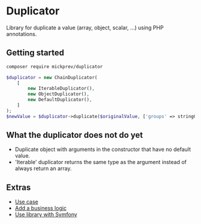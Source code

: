 Duplicator
==========

Library for duplicate a value (array, object, scalar, ...) using PHP annotations.

Getting started
------------

```bash
composer require mickprev/duplicator
```

```php
$duplicator = new ChainDuplicator(
    [
        new IterableDuplicator(),
        new ObjectDuplicator(),
        new DefaultDuplicator(),
    ]
);
$newValue = $duplicator->duplicate($originalValue, ['groups' => stringOrArray]);
```

What the duplicator does not do yet
-----------------------------------

  * Duplicate object with arguments in the constructor that have no default value.
  * 'Iterable' duplicator returns the same type as the argument instead of always return an array.

Extras
------

  * [Use case](doc/USE_CASE.md)
  * [Add a business logic](doc/BUSINESS_LOGIC.md)
  * [Use library with Symfony](doc/SYMFONY_BRIDGE.md)
